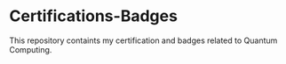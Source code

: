 # Certifications-Badges
This repository containts my certification and badges related to Quantum Computing.
